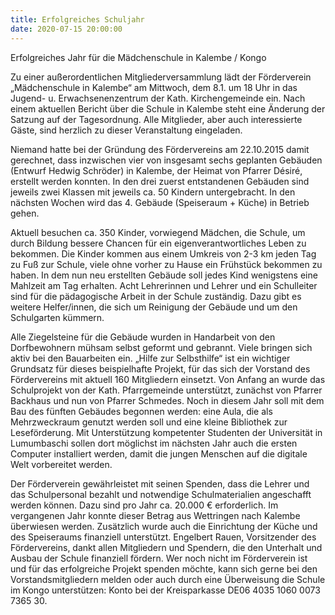 ```yaml
---
title: Erfolgreiches Schuljahr
date: 2020-07-15 20:00:00
---
```


Erfolgreiches Jahr für die Mädchenschule in Kalembe / Kongo

Zu einer außerordentlichen Mitgliederversammlung lädt der Förderverein „Mädchenschule in Kalembe“ am Mittwoch, dem 8.1. um 18 Uhr in das Jugend- u. Erwachsenenzentrum der Kath. Kirchengemeinde ein. Nach einem aktuellen Bericht über die Schule in Kalembe steht eine Änderung der Satzung auf der Tagesordnung. Alle Mitglieder, aber auch interessierte Gäste, sind herzlich zu dieser Veranstaltung eingeladen.

<!-- more -->

Niemand hatte bei der Gründung des Fördervereins am 22.10.2015 damit gerechnet, dass inzwischen vier von insgesamt sechs geplanten Gebäuden (Entwurf Hedwig Schröder)  in Kalembe, der Heimat von Pfarrer Désiré, erstellt werden konnten. In den drei zuerst entstandenen Gebäuden sind jeweils zwei Klassen mit jeweils ca. 50 Kindern untergebracht. In den nächsten Wochen wird das 4. Gebäude (Speiseraum + Küche) in Betrieb gehen.

Aktuell besuchen ca. 350 Kinder, vorwiegend Mädchen, die Schule, um durch Bildung bessere Chancen für ein eigenverantwortliches Leben zu bekommen. Die Kinder kommen aus einem Umkreis von 2-3 km jeden Tag zu Fuß zur Schule, viele ohne vorher zu Hause ein Frühstück bekommen zu haben. In dem nun neu erstellten Gebäude soll jedes Kind wenigstens eine Mahlzeit am Tag erhalten. Acht Lehrerinnen und Lehrer und ein Schulleiter sind für die pädagogische Arbeit in der Schule zuständig. Dazu gibt es weitere Helfer/innen, die sich um Reinigung der Gebäude und um den Schulgarten kümmern. 

Alle Ziegelsteine für die Gebäude wurden in Handarbeit von den Dorfbewohnern mühsam selbst geformt und gebrannt. Viele bringen sich aktiv bei den Bauarbeiten ein. „Hilfe zur Selbsthilfe“ ist ein wichtiger Grundsatz für dieses beispielhafte Projekt, für das sich der Vorstand des Fördervereins mit aktuell 160 Mitgliedern einsetzt. Von Anfang an wurde das Schulprojekt von der Kath. Pfarrgemeinde unterstützt, zunächst von Pfarrer Backhaus und nun von Pfarrer Schmedes. Noch in diesem Jahr soll mit dem Bau des fünften Gebäudes begonnen werden:  eine Aula, die als Mehrzweckraum genutzt werden soll und eine kleine Bibliothek zur Leseförderung. Mit Unterstützung kompetenter Studenten der Universität in Lumumbaschi sollen dort möglichst im nächsten Jahr auch die ersten Computer installiert werden, damit die jungen Menschen auf die digitale Welt vorbereitet werden. 

Der Förderverein gewährleistet mit seinen Spenden, dass die Lehrer und das Schulpersonal bezahlt und notwendige Schulmaterialien angeschafft werden können. Dazu sind pro Jahr ca. 20.000 € erforderlich. Im vergangenen Jahr konnte dieser Betrag aus Wettringen nach Kalembe überwiesen werden. Zusätzlich wurde auch die Einrichtung der Küche und des Speiseraums finanziell unterstützt. Engelbert Rauen, Vorsitzender des Fördervereins, dankt allen Mitgliedern und Spendern, die den Unterhalt und Ausbau der Schule finanziell fördern. Wer noch nicht im Förderverein ist und für das erfolgreiche Projekt spenden möchte, kann sich gerne bei den Vorstandsmitgliedern melden oder auch durch eine Überweisung die Schule im Kongo unterstützen: Konto bei der Kreisparkasse DE06 4035 1060 0073 7365 30.
